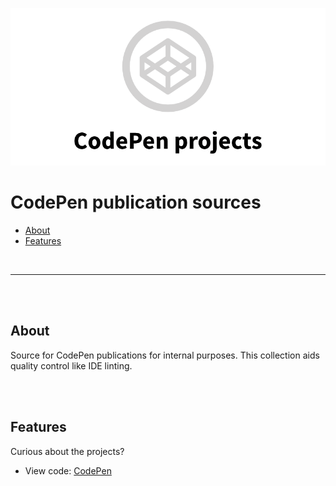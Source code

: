 ![CodePens](teaser.png)

# CodePen publication sources

- [About](#about)
- [Features](#features)

<br>

---

<br><br>

## About

Source for CodePen publications for internal purposes.
This collection aids quality control like IDE linting.

<br><br>

## Features

Curious about the projects?

- View code: [CodePen](https://codepen.io/TheRemoteCoder)

